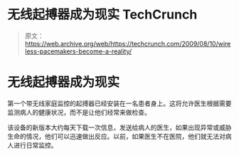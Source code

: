 # 无线起搏器成为现实 TechCrunch

> 原文：<https://web.archive.org/web/https://techcrunch.com/2009/08/10/wireless-pacemakers-become-a-reality/>

# 无线起搏器成为现实

第一个带无线家庭监控的起搏器已经安装在一名患者身上。这将允许医生根据需要监测病人的健康状况，而不是让他们经常来做检查。

该设备的新版本大约每天下载一次信息，发送给病人的医生，如果出现异常或威胁生命的情况，他们可以迅速做出反应。以前，如果医生不在医院，他们就无法对病人进行日常监控。